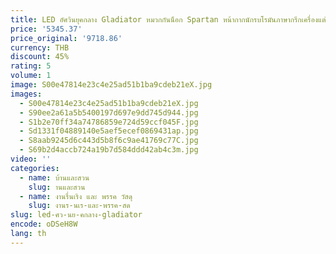```yaml
---
title: LED อัศวินยุคกลาง Gladiator หมวกกันน็อก Spartan หน้ากากนักรบโรมันภาษากรีกเครื่องแต่งกายหมวกกันน็อกเรืองแสงหุ่นยนต์ชุดเครื่องแต่งกาย
price: '5345.37'
price_original: '9718.86'
currency: THB
discount: 45%
rating: 5
volume: 1
image: S00e47814e23c4e25ad51b1ba9cdeb21eX.jpg
images:
  - S00e47814e23c4e25ad51b1ba9cdeb21eX.jpg
  - S90ee2a61a5b5400197d697e9dd745d944.jpg
  - S1b2e70ff34a74786859e724d59ccf045F.jpg
  - Sd1331f04889140e5aef5ecef0869431ap.jpg
  - S8aab9245d6c443d5b8f6c9ae41769c77C.jpg
  - S69b2d4accb724a19b7d584ddd42ab4c3m.jpg
video: ''
categories:
  - name: บ้านและสวน
    slug: านและสวน
  - name: งานรื่นเริง และ พรรค วัสดุ
    slug: งานร-นเร-และ-พรรค-สด
slug: led-ศว-นย-คกลาง-gladiator
encode: oDSeH8W
lang: th
---
```

  